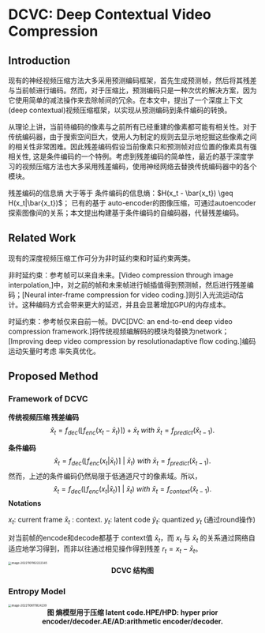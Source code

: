 # DCVC: Deep Contextual Video Compression



## Introduction

现有的神经视频压缩方法大多采用预测编码框架，首先生成预测帧，然后将其残差与当前帧进行编码。然而，对于压缩比，预测编码只是一种次优的解决方案，因为它使用简单的减法操作来去除帧间的冗余。在本文中，提出了一个深度上下文(deep contextual)视频压缩框架，以实现从预测编码到条件编码的转换。

从理论上讲，当前待编码的像素与之前所有已经重建的像素都可能有相关性。对于传统编码器，由于搜索空间巨大，使用人为制定的规则去显示地挖掘这些像素之间的相关性非常困难。因此残差编码假设当前像素只和预测帧对应位置的像素具有强相关性, 这是条件编码的一个特例。考虑到残差编码的简单性，最近的基于深度学习的视频压缩方法也大多采用残差编码，使用神经网络去替换传统编码器中的各个模块。

残差编码的信息熵 大于等于 条件编码的信息熵：$H(x_t - \bar{x_t}) \geq H(x_t|\bar{x_t})$；
已有的基于 auto-encoder的图像压缩，可通过autoencoder探索图像间的关系；本文提出构建基于条件编码的自编码器，代替残差编码。

## Related Work

现有的深度视频压缩工作可分为非时延约束和时延约束两类。

非时延约束：参考帧可以来自未来。[Video compression through image interpolation,]中，对之前的帧和未来帧进行帧插值得到预测帧，然后进行残差编码；[Neural inter-frame compression for video coding.]则引入光流运动估计。这种编码方式会带来更大的延迟，并且会显著增加GPU的内存成本。

时延约束：参考帧仅来自前一帧。DVC[DVC: an end-to-end deep video compression framework.]将传统视频编解码的模块均替换为network；[Improving deep video compression by resolutionadaptive ﬂow coding.]编码运动矢量时考虑 率失真优化。

## Proposed Method

### Framework of DCVC

**传统视频压缩 残差编码**
$$
\hat{x}_t = f_{dec}(⌊f_{enc}(x_t− \bar{x}_t) ⌉ ) + \bar{x}_t \ with \   \bar{x}_t= f_{predict}(\hat{x}_{t-1}).
$$

**条件编码**
$$
\hat{x}_t = f_{dec}(⌊f_{enc}(x_t|\bar{x}_t) ⌉ \ | \ \bar{x}_t )  \ with \   \bar{x}_t= f_{predict}(\hat{x}_{t-1}).
$$
然而，上述的条件编码仍然局限于低通道尺寸的像素域。所以，
$$
\hat{x}_t = f_{dec}(⌊f_{enc}(x_t|\bar{x}_t) ⌉ \ | \ \bar{x}_t )  \ with \   \bar{x}_t= f_{context}(\hat{x}_{t-1}).
$$
**Notations**

$x_t$: current frame
$\bar{x}_t$ : context.
$y_t$: latent code
$\hat{y}_t$: quantized $y_t$ (通过round操作)

对当前帧的encode和decode都基于 context值 $\bar{x}_t$，而 $x_t$ 与 $\bar{x}_t$ 的关系通过网络自适应地学习得到，而非以往通过相见操作得到残差 $r_t = x_t - \bar{x}_t$。

<img src="https://cdn.jsdelivr.net/gh/J-M-LIU/pic-bed@master//img/image-20221101162222345.png" alt="image-20221101162222345" style="zoom:40%;" />

<center><strong>DCVC 结构图</strong></center>

### Entropy Model

<img src="https://cdn.jsdelivr.net/gh/J-M-LIU/pic-bed@master//img/image-20221106111824239.png" alt="image-20221106111824239" style="zoom:40%;" />

<center><strong>图 熵模型用于压缩 latent code.HPE/HPD: hyper prior encoder/decoder.AE/AD:arithmetic encoder/decoder.</strong></center>
